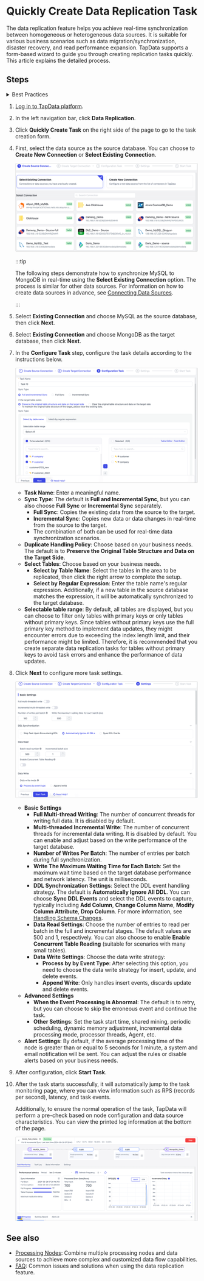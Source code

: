 # Quickly Create Data Replication Task


The data replication feature helps you achieve real-time synchronization between homogeneous or heterogeneous data sources. It is suitable for various business scenarios such as data migration/synchronization, disaster recovery, and read performance expansion. TapData supports a form-based wizard to guide you through creating replication tasks quickly. This article explains the detailed process.

## Steps

<details>
  <summary>Best Practices</summary>
  To build efficient and reliable data replication tasks, it is recommended to read <a href="../../../case-practices/best-practice/data-sync">Data Synchronization Best Practices</a> before starting to configure tasks.
</details>

1. [Log in to TapData platform](../log-in.md).

2. In the left navigation bar, click **Data Replication**.

3. Click **Quickly Create Task** on the right side of the page to go to the task creation form.

4. First, select the data source as the source database. You can choose to **Create New Connection** or **Select Existing Connection**.

   ![Select Data Source](../../images/select_data_source.png)

   :::tip

   The following steps demonstrate how to synchronize MySQL to MongoDB in real-time using the **Select Existing Connection** option. The process is similar for other data sources. For information on how to create data sources in advance, see [Connecting Data Sources](../../connectors/README.md).

   :::

5. Select **Existing Connection** and choose MySQL as the source database, then click **Next**.

6. Select **Existing Connection** and choose MongoDB as the target database, then click **Next**.

7. In the **Configure Task** step, configure the task details according to the instructions below.

   ![Configure Task](../../images/select_data_sync_policy.png)

   * **Task Name**: Enter a meaningful name.
   * **Sync Type**: The default is **Full and Incremental Sync**, but you can also choose **Full Sync** or **Incremental Sync** separately.
     - **Full Sync**: Copies the existing data from the source to the target.
     - **Incremental Sync**: Copies new data or data changes in real-time from the source to the target.
     - The combination of both can be used for real-time data synchronization scenarios.
   * **Duplicate Handling Policy**: Choose based on your business needs. The default is to **Preserve the Original Table Structure and Data on the Target Side**.
   * **Select Tables**: Choose based on your business needs.
     - **Select by Table Name**: Select the tables in the area to be replicated, then click the right arrow to complete the setup.
     - **Select by Regular Expression**: Enter the table name's regular expression. Additionally, if a new table in the source database matches the expression, it will be automatically synchronized to the target database.
   * **Selectable table range**: By default, all tables are displayed, but you can choose to filter only tables with primary keys or only tables without primary keys. Since tables without primary keys use the full primary key method to implement data updates, they might encounter errors due to exceeding the index length limit, and their performance might be limited. Therefore, it is recommended that you create separate data replication tasks for tables without primary keys to avoid task errors and enhance the performance of data updates.

8. Click **Next** to configure more task settings.

   ![Task Settings](../../images/data_sync_task_settings.png)

   * **Basic Settings**
     - **Full Multi-thread Writing**: The number of concurrent threads for writing full data. It is disabled by default.
     - **Multi-threaded Incremental Write**: The number of concurrent threads for incremental data writing. It is disabled by default. You can enable and adjust based on the write performance of the target database.
     - **Number of Writes Per Batch**: The number of entries per batch during full synchronization.
     - **Write The Maximum Waiting Time for Each Batch**: Set the maximum wait time based on the target database performance and network latency. The unit is milliseconds.
     - **DDL Synchronization Settings**: Select the DDL event handling strategy. The default is **Automatically Ignore All DDL**. You can choose **Sync DDL Events** and select the DDL events to capture, typically including **Add Column**, **Change Column Name**, **Modify Column Attribute**, **Drop Column**. For more information, see [Handling Schema Changes](../../case-practices/best-practice/handle-schema-changes.md).
     - **Data Read Settings**: Choose the number of entries to read per batch in the full and incremental stages. The default values are 500 and 1, respectively. You can also choose to enable **Enable Concurrent Table Reading** (suitable for scenarios with many small tables).
     - **Data Write Settings**: Choose the data write strategy:
       - **Process by by Event Type**: After selecting this option, you need to choose the data write strategy for insert, update, and delete events.
       - **Append Write**: Only handles insert events, discards update and delete events.
   * **Advanced Settings**
     - **When the Event Processing is Abnormal**: The default is to retry, but you can choose to skip the erroneous event and continue the task.
     - **Other Settings**: Set the task start time, shared mining, periodic scheduling, dynamic memory adjustment, incremental data processing mode, processor threads, Agent, etc.
   * **Alert Settings**: By default, if the average processing time of the node is greater than or equal to 5 seconds for 1 minute, a system and email notification will be sent. You can adjust the rules or disable alerts based on your business needs.

9. After configuration, click **Start Task**.

10. After the task starts successfully, it will automatically jump to the task monitoring page, where you can view information such as RPS (records per second), latency, and task events.

    Additionally, to ensure the normal operation of the task, TapData will perform a pre-check based on node configuration and data source characteristics. You can view the printed log information at the bottom of the page.

    ![Task Monitoring](../../images/quick_task_monitor.png)

## See also

* [Processing Nodes](process-node.md): Combine multiple processing nodes and data sources to achieve more complex and customized data flow capabilities.
* [FAQ](../../faq/data-pipeline.md): Common issues and solutions when using the data replication feature.
